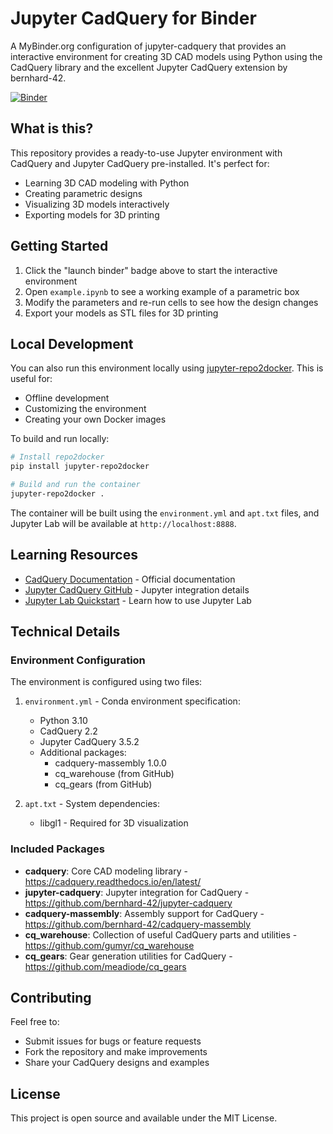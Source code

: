 # Jupyter CadQuery for Binder

A MyBinder.org configuration of jupyter-cadquery that provides an interactive environment for creating 3D CAD models using Python
using the CadQuery library and the excellent Jupyter CadQuery extension by bernhard-42.

[![Binder](https://mybinder.org/badge_logo.svg)](https://mybinder.org/v2/gh/kws/jupyter-cadquery/HEAD?urlpath=lab/tree/example.ipynb)

## What is this?

This repository provides a ready-to-use Jupyter environment with CadQuery and Jupyter CadQuery pre-installed. It's perfect for:
- Learning 3D CAD modeling with Python
- Creating parametric designs
- Visualizing 3D models interactively
- Exporting models for 3D printing

## Getting Started

1. Click the "launch binder" badge above to start the interactive environment
2. Open `example.ipynb` to see a working example of a parametric box
3. Modify the parameters and re-run cells to see how the design changes
4. Export your models as STL files for 3D printing

## Local Development

You can also run this environment locally using [jupyter-repo2docker](https://repo2docker.readthedocs.io/). This is useful for:
- Offline development
- Customizing the environment
- Creating your own Docker images

To build and run locally:

```bash
# Install repo2docker
pip install jupyter-repo2docker

# Build and run the container
jupyter-repo2docker .
```

The container will be built using the `environment.yml` and `apt.txt` files, and Jupyter Lab will be available at `http://localhost:8888`.

## Learning Resources

- [CadQuery Documentation](https://cadquery.readthedocs.io/en/latest/) - Official documentation
- [Jupyter CadQuery GitHub](https://github.com/bernhard-42/jupyter-cadquery) - Jupyter integration details
- [Jupyter Lab Quickstart](https://justinbois.github.io/bootcamp/2020_fsri/lessons/l01_welcome.html#Launching-a-Jupyter-notebook) - Learn how to use Jupyter Lab

## Technical Details

### Environment Configuration

The environment is configured using two files:

1. `environment.yml` - Conda environment specification:
   - Python 3.10
   - CadQuery 2.2
   - Jupyter CadQuery 3.5.2
   - Additional packages:
     - cadquery-massembly 1.0.0
     - cq_warehouse (from GitHub)
     - cq_gears (from GitHub)

2. `apt.txt` - System dependencies:
   - libgl1 - Required for 3D visualization

### Included Packages

- **cadquery**: Core CAD modeling library - https://cadquery.readthedocs.io/en/latest/
- **jupyter-cadquery**: Jupyter integration for CadQuery - https://github.com/bernhard-42/jupyter-cadquery
- **cadquery-massembly**: Assembly support for CadQuery - https://github.com/bernhard-42/cadquery-massembly
- **cq_warehouse**: Collection of useful CadQuery parts and utilities - https://github.com/gumyr/cq_warehouse
- **cq_gears**: Gear generation utilities for CadQuery - https://github.com/meadiode/cq_gears

## Contributing

Feel free to:
- Submit issues for bugs or feature requests
- Fork the repository and make improvements
- Share your CadQuery designs and examples

## License

This project is open source and available under the MIT License.
